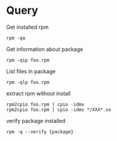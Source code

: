 
# Query
Get installed rpm
```
rpm -qa
```

Get information about package
```
rpm -qip foo.rpm
```

List files in package
```
rpm -qlp foo.rpm
```

extract rpm without install
```
rpm2cpio foo.rpm | cpio -idmv
rpm2cpio foo.rpm | cpio -idmv */XXX*.so
```

verify package installed
```
rpm -q --verify {package}
```
